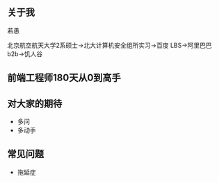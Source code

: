 ## 关于我
若愚

北京航空航天大学2系硕士->北大计算机安全组所实习->百度 LBS->阿里巴巴 b2b->饥人谷

## 前端工程师180天从0到高手

## 对大家的期待
- 多问
- 多动手

## 常见问题
- 拖延症
